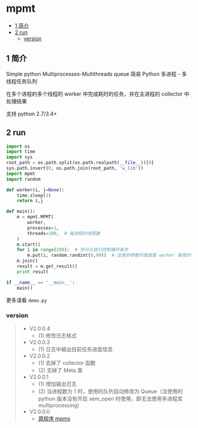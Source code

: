 # mpmt
<!-- vim-markdown-toc GFM -->

* [1 简介](#1-简介)
* [2 run](#2-run)
    * [version](#version)

<!-- vim-markdown-toc -->

## 1 简介
Simple python Multiprocesses-Multithreads queue
简易 Python 多进程 - 多线程任务队列

在多个进程的多个线程的 worker 中完成耗时的任务，并在主进程的 collector 中处理结果

支持 python 2.7/3.4+

## 2 run

```python
import os
import time
import sys
root_path = os.path.split(os.path.realpath(__file__))[0]
sys.path.insert(0, os.path.join(root_path, 'w_lib'))
import mpmt
import random

def worker(i, j=None):
    time.sleep(3)
    return i,j

def main():
    m = mpmt.MPMT(
        worker,
        processes=1,
        threads=100,  # 每进程的线程数
    )
    m.start()
    for i in range(200):  # 你可以自行控制循环条件
        m.put(i, random.randint(0,99))  # 这里的参数列表就是 worker 接受的参数
    m.join()
    result = m.get_result()
    print result

if __name__ == '__main__':
    main()
```
更多请看 `demo.py`

### version

> * V2.0.0.4
>   * (1) 修改日志格式
> * V2.0.0.3
>   * (1) 日志中输出目前任务进度信息
> * V2.0.0.2
>   * (1) 去掉了 collector 函数
>   * (2) 去掉了 Meta 类
> * V2.0.0.1
>   * (1) 增加输出日志
>   * (2) 当进程数为 1 时，使用的队列自动修改为 Queue（当使用的 python 版本没有开启 sem_open 时使用，即无法使用多进程库 multiprocessing)
> * V2.0.0.0
>   * [原程序 mpms](https://github.com/aploium/mpms)
